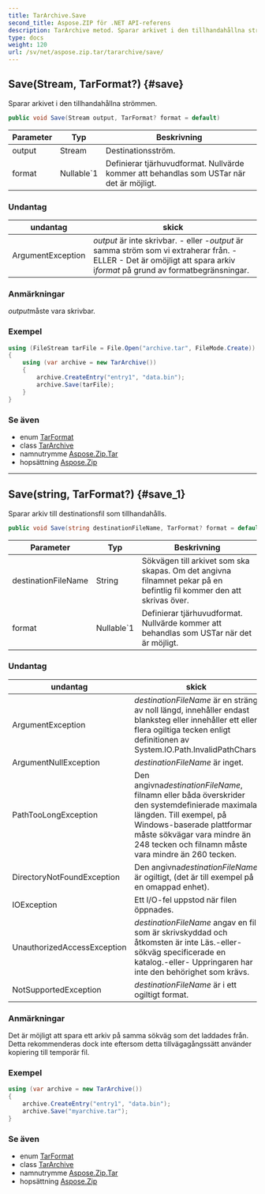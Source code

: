 ```yaml
---
title: TarArchive.Save
second_title: Aspose.ZIP för .NET API-referens
description: TarArchive metod. Sparar arkivet i den tillhandahållna strömmen.
type: docs
weight: 120
url: /sv/net/aspose.zip.tar/tararchive/save/
---
```

## Save(Stream, TarFormat?) {#save}

Sparar arkivet i den tillhandahållna strömmen.

```csharp
public void Save(Stream output, TarFormat? format = default)
```

| Parameter | Typ | Beskrivning |
| --- | --- | --- |
| output | Stream | Destinationsström. |
| format | Nullable`1 | Definierar tjärhuvudformat. Nullvärde kommer att behandlas som USTar när det är möjligt. |

### Undantag

| undantag | skick |
| --- | --- |
| ArgumentException | *output* är inte skrivbar. - eller -*output* är samma ström som vi extraherar från. - ELLER - Det är omöjligt att spara arkiv i*format* på grund av formatbegränsningar. |

### Anmärkningar

*output*måste vara skrivbar.

### Exempel

```csharp
using (FileStream tarFile = File.Open("archive.tar", FileMode.Create))
{
    using (var archive = new TarArchive())
    {
        archive.CreateEntry("entry1", "data.bin");        
        archive.Save(tarFile);
    }
}       
```

### Se även

* enum [TarFormat](../../tarformat/)
* class [TarArchive](../)
* namnutrymme [Aspose.Zip.Tar](../../tararchive/)
* hopsättning [Aspose.Zip](../../../)

---

## Save(string, TarFormat?) {#save_1}

Sparar arkiv till destinationsfil som tillhandahålls.

```csharp
public void Save(string destinationFileName, TarFormat? format = default)
```

| Parameter | Typ | Beskrivning |
| --- | --- | --- |
| destinationFileName | String | Sökvägen till arkivet som ska skapas. Om det angivna filnamnet pekar på en befintlig fil kommer den att skrivas över. |
| format | Nullable`1 | Definierar tjärhuvudformat. Nullvärde kommer att behandlas som USTar när det är möjligt. |

### Undantag

| undantag | skick |
| --- | --- |
| ArgumentException | *destinationFileName* är en sträng av noll längd, innehåller endast blanksteg eller innehåller ett eller flera ogiltiga tecken enligt definitionen av System.IO.Path.InvalidPathChars. |
| ArgumentNullException | *destinationFileName* är inget. |
| PathTooLongException | Den angivna*destinationFileName*, filnamn eller båda överskrider den systemdefinierade maximala längden. Till exempel, på Windows-baserade plattformar måste sökvägar vara mindre än 248 tecken och filnamn måste vara mindre än 260 tecken. |
| DirectoryNotFoundException | Den angivna*destinationFileName* är ogiltigt, (det är till exempel på en omappad enhet). |
| IOException | Ett I/O-fel uppstod när filen öppnades. |
| UnauthorizedAccessException | *destinationFileName* angav en fil som är skrivskyddad och åtkomsten är inte Läs.-eller-sökväg specificerade en katalog.-eller- Uppringaren har inte den behörighet som krävs. |
| NotSupportedException | *destinationFileName* är i ett ogiltigt format. |

### Anmärkningar

Det är möjligt att spara ett arkiv på samma sökväg som det laddades från. Detta rekommenderas dock inte eftersom detta tillvägagångssätt använder kopiering till temporär fil.

### Exempel

```csharp
using (var archive = new TarArchive())
{
    archive.CreateEntry("entry1", "data.bin");        
    archive.Save("myarchive.tar");
}       
```

### Se även

* enum [TarFormat](../../tarformat/)
* class [TarArchive](../)
* namnutrymme [Aspose.Zip.Tar](../../tararchive/)
* hopsättning [Aspose.Zip](../../../)


